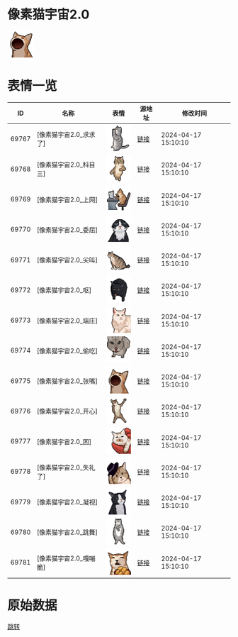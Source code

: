 # 像素猫宇宙2.0

<img src="./cover.png" height="60" alt="cover" />

# 表情一览

|ID|名称|表情|源地址|修改时间|
|----|----|----|----|----|
|69767|[像素猫宇宙2.0_求求了]|<img src="./pic/069767_%5B像素猫宇宙2.0_求求了%5D.png" height="60" alt="求求了"/>|[链接](https://i0.hdslb.com/bfs/garb/4047fd4f2333ebad68d9ced60e79a3c22832f8f7.png)|2024-04-17 15:10:10|
|69768|[像素猫宇宙2.0_科目三]|<img src="./pic/069768_%5B像素猫宇宙2.0_科目三%5D.png" height="60" alt="科目三"/>|[链接](https://i0.hdslb.com/bfs/garb/962d95af956ecbb6fcc74250804065473f3998ac.png)|2024-04-17 15:10:10|
|69769|[像素猫宇宙2.0_上网]|<img src="./pic/069769_%5B像素猫宇宙2.0_上网%5D.png" height="60" alt="上网"/>|[链接](https://i0.hdslb.com/bfs/garb/5f3e6b8c73d64c3cda5e604e4dd02d28a12c7062.png)|2024-04-17 15:10:10|
|69770|[像素猫宇宙2.0_委屈]|<img src="./pic/069770_%5B像素猫宇宙2.0_委屈%5D.png" height="60" alt="委屈"/>|[链接](https://i0.hdslb.com/bfs/garb/1373a60aecdbd0232da807c4ae4fc090c0f35ca4.png)|2024-04-17 15:10:10|
|69771|[像素猫宇宙2.0_尖叫]|<img src="./pic/069771_%5B像素猫宇宙2.0_尖叫%5D.png" height="60" alt="尖叫"/>|[链接](https://i0.hdslb.com/bfs/garb/701b1fd8f101d4c3b597c5be1b41f06da05240ca.png)|2024-04-17 15:10:10|
|69772|[像素猫宇宙2.0_呕]|<img src="./pic/069772_%5B像素猫宇宙2.0_呕%5D.png" height="60" alt="呕"/>|[链接](https://i0.hdslb.com/bfs/garb/164893888c3c2955de011ddcaee9d3b7681db16c.png)|2024-04-17 15:10:10|
|69773|[像素猫宇宙2.0_端庄]|<img src="./pic/069773_%5B像素猫宇宙2.0_端庄%5D.png" height="60" alt="端庄"/>|[链接](https://i0.hdslb.com/bfs/garb/978c00f3c863008a295d448bb03d62b1bd22fd05.png)|2024-04-17 15:10:10|
|69774|[像素猫宇宙2.0_偷吃]|<img src="./pic/069774_%5B像素猫宇宙2.0_偷吃%5D.png" height="60" alt="偷吃"/>|[链接](https://i0.hdslb.com/bfs/garb/66bb645491b049bd419d91aef6fb33b600274624.png)|2024-04-17 15:10:10|
|69775|[像素猫宇宙2.0_张嘴]|<img src="./pic/069775_%5B像素猫宇宙2.0_张嘴%5D.png" height="60" alt="张嘴"/>|[链接](https://i0.hdslb.com/bfs/garb/4c72c475ce2f8ff27c95fa9871de5fcdda59e7b5.png)|2024-04-17 15:10:10|
|69776|[像素猫宇宙2.0_开心]|<img src="./pic/069776_%5B像素猫宇宙2.0_开心%5D.png" height="60" alt="开心"/>|[链接](https://i0.hdslb.com/bfs/garb/5a914ba4e4f2dd20c42ef2ecf750330b05e70ba4.png)|2024-04-17 15:10:10|
|69777|[像素猫宇宙2.0_困]|<img src="./pic/069777_%5B像素猫宇宙2.0_困%5D.png" height="60" alt="困"/>|[链接](https://i0.hdslb.com/bfs/garb/9918caf6d1afc2b888ff2f4fdc7156da6d507f3f.png)|2024-04-17 15:10:10|
|69778|[像素猫宇宙2.0_失礼了]|<img src="./pic/069778_%5B像素猫宇宙2.0_失礼了%5D.png" height="60" alt="失礼了"/>|[链接](https://i0.hdslb.com/bfs/garb/10ddb647c40bd9517d967e443a8fa6ddf2c548a4.png)|2024-04-17 15:10:10|
|69779|[像素猫宇宙2.0_凝视]|<img src="./pic/069779_%5B像素猫宇宙2.0_凝视%5D.png" height="60" alt="凝视"/>|[链接](https://i0.hdslb.com/bfs/garb/bb01e49494dffb822d96f371ba5e309e273c7705.png)|2024-04-17 15:10:10|
|69780|[像素猫宇宙2.0_跳舞]|<img src="./pic/069780_%5B像素猫宇宙2.0_跳舞%5D.png" height="60" alt="跳舞"/>|[链接](https://i0.hdslb.com/bfs/garb/b0d630fca42e3f141a1379637121af0f25e08d19.png)|2024-04-17 15:10:10|
|69781|[像素猫宇宙2.0_嘎嘣脆]|<img src="./pic/069781_%5B像素猫宇宙2.0_嘎嘣脆%5D.png" height="60" alt="嘎嘣脆"/>|[链接](https://i0.hdslb.com/bfs/garb/6484cffc6132abbf20550b1623e9933893a736d9.png)|2024-04-17 15:10:10|

# 原始数据

[跳转](./raw.json)

